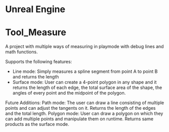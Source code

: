 # Unreal Engine 
# Tool_Measure
 
A project with multiple ways of measuring in playmode with debug lines and math functions. 

Supports the following features:
- Line mode: Simply measures a spline segment from point A to point B and returns the length
- Surface mode: User can create a 4-point polygon in any shape and it returns the length of each edge, the total surface area of the shape, the angles of every point and the midpoint of the polygon.

Future Additions:
Path mode: The user can draw a line consisting of multiple points and can adjust the tangents on it. Returns the length of the edges and the total length.
Polygon mode: User can draw a polygon on which they can add multiple points and manipulate them on runtime. Returns same products as the surface mode.
